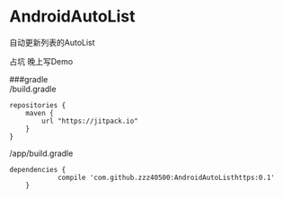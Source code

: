 # AndroidAutoList
自动更新列表的AutoList

占坑
晚上写Demo

###gradle      
/build.gradle
~~~
repositories {
    maven {
        url "https://jitpack.io"
    }
}
~~~
/app/build.gradle
~~~
dependencies {
	        compile 'com.github.zzz40500:AndroidAutoListhttps:0.1'
	}
~~~
